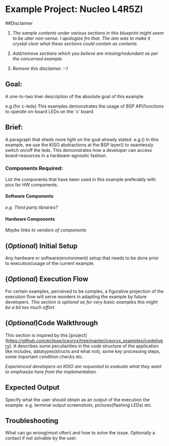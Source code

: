 
# Example Project: Nucleo L4R5ZI

##Disclaimer
1. *The sample contents under various sections in this blueprint might seem to be utter non-sense. I apologize fro that. The aim was to make it crystal clear what these sections could contain as contents.*

2. *Add/remove sections which you believe are missing/redundant as per the concerned example.*

3. *Remove this disclaimer. :-)*

## Goal:
A one-to-two liner description of the absolute goal of this example.

e.g.(for c-leds) This examples demonstrates the usage of BSP API/functions to operate on-board LEDs on the 'x' board.

## Brief:
A paragraph that sheds more light on the goal already stated.
e.g.() In this example, we use the KISO abstractions at the BSP layer(<link to location in user manual where BSP layer is explained>) to seamlessly switch on/off the leds. This demonstrates how a developer can access board-resources in a hardware-agnostic fashion.

### Components Required:
List the components that have been used in this example preferably with pics for HW components.

#### Software Components
*e.g. Third party libraries?*

#### Hardware Components

*Maybe links to vendors of components*

## (*Optional*) Initial Setup
Any hardware or software(environment) setup that needs to be done prior to execution/usage of the current example.


## (*Optional*) Execution Flow
For certain examples, perceived to be complex, a figurative projection of the execution flow will serve wonders in adapting the example by future developers.
*This section is optional as for very basic examples this might be a bit too much effort.*

## (*Optional*)Code Walkthrough
This section is inspired by this [project] (https://github.com/eclipse/iceoryx/tree/master/iceoryx_examples/icedelivery). It describes some peculiarities in the code structure of the application like includes, datatypes(structs and what not), some key processing steps, some important condition checks etc.

*Experienced developers on KISO are requested to evaluate what they want to emphasize here from the implementation.* 

## Expected Output

Specify what the user should obtain as an output of the execution the example. e.g. terminal output screenshots, pictures(flashing LEDs) etc.

## Troubleshooting

What can go wrong(most often) and how to solve the issue. Optionally a contact if not solvable by the user.